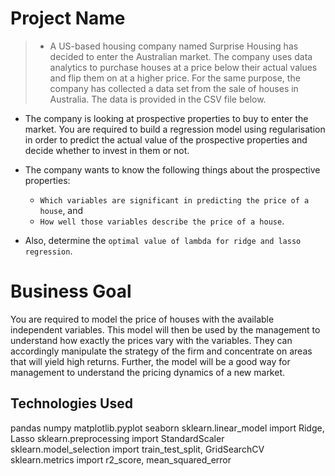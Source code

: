 # Project Name
> - A US-based housing company named Surprise Housing has decided to enter the Australian market. The company uses data analytics to purchase houses at a price below their actual values and flip them on at a higher price. For the same purpose, the company has collected a data set from the sale of houses in Australia. The data is provided in the CSV file below.
- The company is looking at prospective properties to buy to enter the market. You are required to build a regression model using regularisation in order to predict the actual value of the prospective properties and decide whether to invest in them or not.

- The company wants to know the following things about the prospective properties:

   - `Which variables are significant in predicting the price of a house`, and
   - `How well those variables describe the price of a house`.

- Also, determine the `optimal value of lambda for ridge and lasso regression`.

# Business Goal 
You are required to model the price of houses with the available independent
variables. This model will then be used by the management to understand how exactly
the prices vary with the variables. They can accordingly manipulate the strategy of
the firm and concentrate on areas that will yield high returns. Further, the model
will be a good way for management to understand the pricing dynamics of a new
market.

## Technologies Used
pandas
numpy
matplotlib.pyplot 
seaborn
sklearn.linear_model import Ridge, Lasso
sklearn.preprocessing import StandardScaler
sklearn.model_selection import train_test_split, GridSearchCV
sklearn.metrics import r2_score, mean_squared_error

